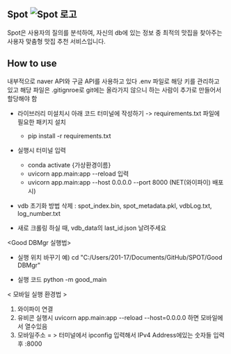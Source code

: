 ## Spot ![Spot 로고](logo.PNG)

Spot은 사용자의 질의를 분석하여, 
자신의 db에 있는 정보 중 최적의 맛집을 찾아주는 사용자 맞춤형 맛집 추천 서비스입니다.

## How to use 
내부적으로 naver API와 구글 API를 사용하고 있다
.env 파일로 해당 키를 관리하고 있고 해당 파일은 .gitignroe로 git에는 올라가지 않으니
하는 사람이 추가로 만들어서 할당해야 함

- 라이브러리 미설치시 아래 코드 터미널에 작성하기
-> requirements.txt 파일에 필요한 패키지 설치
  - pip install -r requirements.txt

- 실행시 터미널 입력
  - conda activate {가상환경이름}
  - uvicorn app.main:app --reload 입력
  - uvicorn app.main:app --host 0.0.0.0 --port 8000 (NET(와이파이) 배포시)

- vdb 초기화 방법
삭제 : spot_index.bin, spot_metadata.pkl, vdbLog.txt, log_number.txt
- 새로 크롤링 하실 때, vdb_data의 last_id.json 날려주세요

<Good DBMgr 실행법>
- 실행 위치 바꾸기
예) cd "C:/Users/201-17/Documents/GitHub/SPOT/Good DBMgr"

- 실행 코드
python -m good_main

< 모바일 실행 환경법 >
1. 와이파이 연결 
2. 유비콘 실행시 uvicorn app.main:app --reload --host=0.0.0.0 하면 모바일에서 열수있음
3. 모바일주소 = > 터미널에서 ipconfig 입력해서 IPv4 Address에있는 숫자들 입력 후 :8000 
